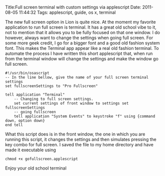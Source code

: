 Title:Full screen terminal with custom settings via applescript
Date: 2011-08-05 11:44:32
Tags: applescript, guide, os x, terminal

The new full screen option in Lion is quite nice. At the moment my favorite
application to run full screen is terminal. It has a great old school vibe to
it, not to mention that it allows you to be fully focused on that one window.
I do however, always want to change the settings when going full screen. For
some more geek credit, I go for a bigger font and a good old fashion system
font. This makes the Terminal app appear like a real old fashion terminal. To
automate the process I have written this short applescript that, when run from
the terminal window will change the settings and make the window go full
screen.

    
    
    #!/usr/bin/osascript
    -- In the line bellow, give the name of your full screen terminal settings
    set fullscreenSettings to "Pro Fullscreen"
    
    tell application "Terminal"
        -- Changing to full screen settings.
    	set current settings of front window to settings set fullscreenSettings
    	-- going fullscreen
        tell application "System Events" to keystroke "f" using {command down, option down}
    end tell
    

What this script does is in the front window, the one in which you are running
this script, it changes the settings and then simulates pressing the key combo
for full screen. I saved the file to my home directory and have made it
executable using

    
    
    chmod +x gofullscreen.applescript
    

Enjoy your old school terminal


